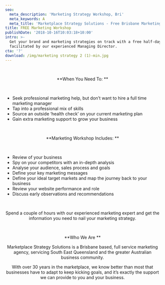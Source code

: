 ```yaml
---
seo:
  meta_description: 'Marketing Strategy Workshop, Bri'
  meta_keywords: A
  meta_title: 'Marketplace Strategy Solutions - Free Brisbane Marketing Workshop '
title: FREE Marketing Workshop
publishDate: '2018-10-16T10:03:18+10:00'
intro: >-
  Get your brand and marketing strategies on track with a free half-day workshop
  facilitated by our experienced Managing Director.
cta: '?'
download: /img/marketing strategy 2 (1)-min.jpg
---
```

<br>



<html>

<head>

<left> 

<p>

</p>
        

<p>

<center>

**When You Need To:
**

</center>

<br>

<ul> 

<li>      Seek professional marketing help, but don’t want to hire a full time marketing manager</li>

<li>      Tap into a professional mix of skills </li>

<li>      Source an outside ‘health check’ on your current marketing plan </li>

<li>      Gain extra marketing support to grow your business </li>

</ul>

</p>
          

<p>

<center>

<br>

**Marketing Workshop Includes:
**

</center>

<br>

<ul> 

<li>      Review of your business</li>

<li>      Spy on your competitors with an in-depth analysis</li>

<li>      Analyse your audience, sales process and goals</li>

<li>      Define your key marketing messages</li>

<li>      Define your ideal target markets and map the journey back to your business</li>

<li>      Review your website performance and role</li>

<li>      Discuss early observations and recommendations</li>

</ul>

</p>
         

<p>

<center>

<br>

Spend a couple of hours with our experienced marketing expert and get the information you need to nail your marketing strategy.  

<br>

**Who We Are
**

<p>

Marketplace Strategy Solutions is a Brisbane based, full service marketing agency, servicing South East Queensland and the greater Australian business community.

With over 30 years in the marketplace, we know better than most that businesses have to adapt to keep kicking goals, and it’s exactly the support we can provide to you and your business.

</center>

</p>

</left>

</html>
